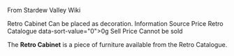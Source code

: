 From Stardew Valley Wiki

Retro Cabinet Can be placed as decoration. Information Source Price Retro Catalogue data-sort-value="0"&gt;0g Sell Price Cannot be sold

The **Retro Cabinet** is a piece of furniture available from the Retro Catalogue.